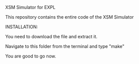 XSM Simulator for EXPL

This repository contains the entire code of the XSM Simulator

INSTALLATION:

You need to download the file and extract it.

Navigate to this folder from the terminal and type "make"

You are good to go now.

